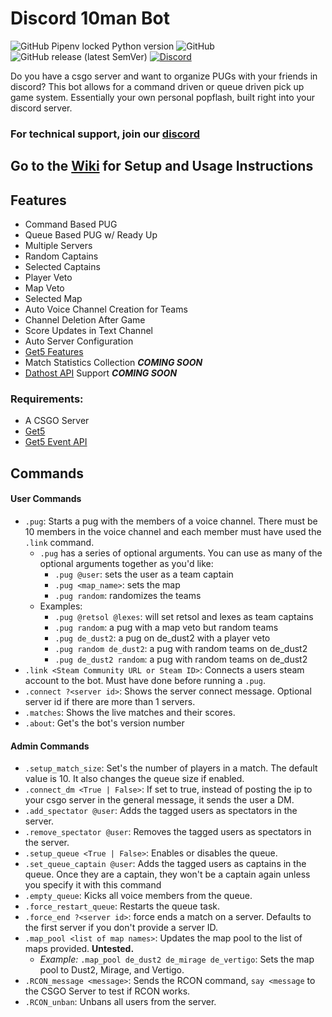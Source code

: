 # Discord 10man Bot

![GitHub Pipenv locked Python version](https://img.shields.io/github/pipenv/locked/python-version/yannickgloster/discord-10man?style=for-the-badge) ![GitHub](https://img.shields.io/github/license/yannickgloster/discord-10man?color=orange&style=for-the-badge) ![GitHub release (latest SemVer)](https://img.shields.io/github/v/release/yannickgloster/discord-10man?color=green&style=for-the-badge) [![Discord](https://img.shields.io/discord/762204302348517377?color=blue&style=for-the-badge)](https://discord.gg/aZfjp6V)

Do you have a csgo server and want to organize PUGs with your friends in discord? This bot allows for a command driven or queue driven pick up game system. Essentially your own personal popflash, built right into your discord server. 

### For technical support, join our [discord](https://discord.gg/aZfjp6V)

## Go to the [Wiki](https://github.com/yannickgloster/discord-10man/wiki) for Setup and Usage Instructions

## Features
- Command Based PUG
- Queue Based PUG w/ Ready Up
- Multiple Servers
- Random Captains
- Selected Captains
- Player Veto
- Map Veto
- Selected Map
- Auto Voice Channel Creation for Teams
- Channel Deletion After Game
- Score Updates in Text Channel
- Auto Server Configuration
- [Get5 Features](https://github.com/splewis/get5#get5)
- Match Statistics Collection ***COMING SOON***
- [Dathost API](https://dathost.net/) Support ***COMING SOON***

### Requirements:
- A CSGO Server
- [Get5](https://github.com/splewis/get5)
- [Get5 Event API](https://github.com/yannickgloster/get5_eventapi)

## Commands
#### User Commands
- `.pug`: Starts a pug with the members of a voice channel. There must be 10 members in the voice channel and each member must have used the `.link` command.
    - `.pug` has a series of optional arguments. You can use as many of the optional arguments together as you'd like:
      - `.pug @user`: sets the user as a team captain
      - `.pug <map_name>`: sets the map
      - `.pug random`: randomizes the teams
    - Examples:
      - `.pug @retsol @lexes`: will set retsol and lexes as team captains
      - `.pug random`: a pug with a map veto but random teams
      - `.pug de_dust2`: a pug on de_dust2 with a player veto 
      - `.pug random de_dust2`: a pug with random teams on de_dust2
      - `.pug de_dust2 random`: a pug with random teams on de_dust2
- `.link <Steam Community URL or Steam ID>`: Connects a users steam account to the bot. Must have done before running a `.pug`.
- `.connect ?<server id>`: Shows the server connect message. Optional server id if there are more than 1 servers.
- `.matches`: Shows the live matches and their scores.
- `.about`: Get's the bot's version number

#### Admin Commands
- `.setup_match_size`: Set's the number of players in a match. The default value is 10. It also changes the queue size if enabled.
- `.connect_dm <True | False>`: If set to true, instead of posting the ip to your csgo server in the general message, it sends the user a DM.
- `.add_spectator @user`: Adds the tagged users as spectators in the server.
- `.remove_spectator @user`: Removes the tagged users as spectators in the server.
- `.setup_queue <True | False>`: Enables or disables the queue.
- `.set_queue_captain @user`: Adds the tagged users as captains in the queue. Once they are a captain, they won't be a captain again unless you specify it with this command
- `.empty_queue`: Kicks all voice members from the queue.
- `.force_restart_queue`: Restarts the queue task.
- `.force_end ?<server id>`: force ends a match on a server. Defaults to the first server if you don't provide a server ID.
- `.map_pool <list of map names>`: Updates the map pool to the list of maps provided. **Untested.**
    - *Example:* `.map_pool de_dust2 de_mirage de_vertigo`: Sets the map pool to Dust2, Mirage, and Vertigo.
- `.RCON_message <message>`: Sends the RCON command, `say <message` to the CSGO Server to test if RCON works.
- `.RCON_unban`: Unbans all users from the server.
